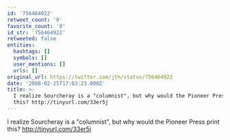 ```yaml
---
id: '756464922'
retweet_count: '0'
favorite_count: '0'
id_str: '756464922'
retweeted: false
entities:
  hashtags: []
  symbols: []
  user_mentions: []
  urls: []
original_url: https://twitter.com/jth/status/756464922
date: '2008-02-25T17:03:23.000Z'
title: >-
  I realize Sourcheray is a "columnist", but why would the Pioneer Press print
  this? http://tinyurl.com/33er5j
---
```


I realize Sourcheray is a "columnist", but why would the Pioneer Press print this? http://tinyurl.com/33er5j